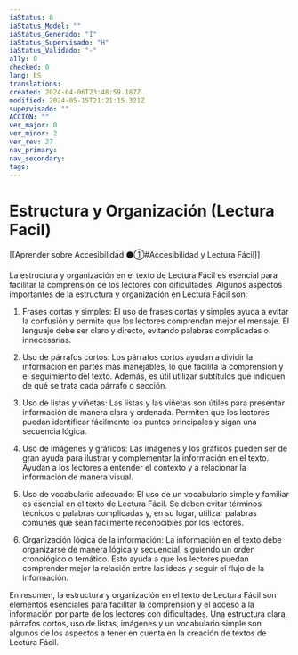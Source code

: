```yaml
---
iaStatus: 8
iaStatus_Model: ""
iaStatus_Generado: "I"
iaStatus_Supervisado: "H"
iaStatus_Validado: "-"
a11y: 0
checked: 0
lang: ES
translations: 
created: 2024-04-06T23:48:59.187Z
modified: 2024-05-15T21:21:15.321Z
supervisado: ""
ACCION: ""
ver_major: 0
ver_minor: 2
ver_rev: 27
nav_primary: 
nav_secondary: 
tags:
---
```

# Estructura y Organización (Lectura Facil)

[[Aprender sobre Accesibilidad ⚫①#Accesibilidad y Lectura Fácil]]

La estructura y organización en el texto de Lectura Fácil es esencial para facilitar la comprensión de los lectores con dificultades. Algunos aspectos importantes de la estructura y organización en Lectura Fácil son:

1. Frases cortas y simples: El uso de frases cortas y simples ayuda a evitar la confusión y permite que los lectores comprendan mejor el mensaje. El lenguaje debe ser claro y directo, evitando palabras complicadas o innecesarias.

2. Uso de párrafos cortos: Los párrafos cortos ayudan a dividir la información en partes más manejables, lo que facilita la comprensión y el seguimiento del texto. Además, es útil utilizar subtítulos que indiquen de qué se trata cada párrafo o sección.

3. Uso de listas y viñetas: Las listas y las viñetas son útiles para presentar información de manera clara y ordenada. Permiten que los lectores puedan identificar fácilmente los puntos principales y sigan una secuencia lógica.

4. Uso de imágenes y gráficos: Las imágenes y los gráficos pueden ser de gran ayuda para ilustrar y complementar la información en el texto. Ayudan a los lectores a entender el contexto y a relacionar la información de manera visual.

5. Uso de vocabulario adecuado: El uso de un vocabulario simple y familiar es esencial en el texto de Lectura Fácil. Se deben evitar términos técnicos o palabras complicadas y, en su lugar, utilizar palabras comunes que sean fácilmente reconocibles por los lectores.

6. Organización lógica de la información: La información en el texto debe organizarse de manera lógica y secuencial, siguiendo un orden cronológico o temático. Esto ayuda a que los lectores puedan comprender mejor la relación entre las ideas y seguir el flujo de la información.

En resumen, la estructura y organización en el texto de Lectura Fácil son elementos esenciales para facilitar la comprensión y el acceso a la información por parte de los lectores con dificultades. Una estructura clara, párrafos cortos, uso de listas, imágenes y un vocabulario simple son algunos de los aspectos a tener en cuenta en la creación de textos de Lectura Fácil.